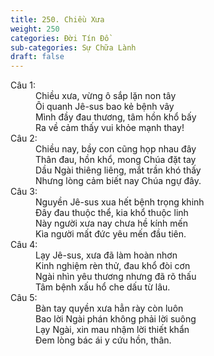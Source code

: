 ```yaml
---
title: 250. Chiều Xưa
weight: 250
categories: Đời Tín Đồ
sub-categories: Sự Chữa Lành
draft: false
---
```

<dl><dt>Câu 1:</dt><dd data-verse="1">Chiều xưa, vừng ô sắp lặn non tây <br/>Ôi quanh Jê-sus bao kẻ bệnh vây <br/>Mình đầy đau thương, tâm hồn khổ bấy <br/>Ra về cảm thấy vui khỏe mạnh thay! </dd><dt>Câu 2:</dt><dd data-verse="2">Chiều nay, bầy con cũng họp nhau đây <br/>Thân đau, hồn khổ, mong Chúa đặt tay <br/>Dầu Ngài thiêng liêng, mắt trần khó thấy <br/>Nhưng lòng cảm biết nay Chúa ngự đây. </dd><dt>Câu 3:</dt><dd data-verse="3">Nguyền Jê-sus xua hết bệnh trọng khinh <br/>Đây đau thuộc thể, kia khổ thuộc linh <br/>Này người xưa nay chưa hề kính mến <br/>Kìa người mất đức yêu mến đầu tiên. </dd><dt>Câu 4:</dt><dd data-verse="3">Lạy Jê-sus, xưa đã làm hoàn nhơn <br/>Kinh nghiệm rèn thử, đau khổ đòi cơn <br/>Ngài nhìn yêu thương nhưng đã rõ thấu <br/>Tâm bệnh xấu hổ che dấu từ lâu. </dd><dt>Câu 5:</dt><dd data-verse="3">Bàn tay quyền xưa hẳn rày còn luôn <br/>Bao lời Ngài phán không phải lời suông <br/>Lạy Ngài, xin mau nhậm lời thiết khẩn <br/>Đem lòng bác ái y cứu hồn, thân. </dd></dl>